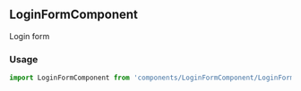 ## LoginFormComponent

Login form 

### Usage

```javascript
import LoginFormComponent from 'components/LoginFormComponent/LoginFormComponent.js';
```
